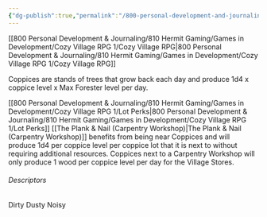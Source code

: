 ```yaml
---
{"dg-publish":true,"permalink":"/800-personal-development-and-journaling/810-hermit-gaming/games-in-development/cozy-village-rpg-1/building-types/coppices/"}
---
```



[[800 Personal Development & Journaling/810 Hermit Gaming/Games in Development/Cozy Village RPG 1/Cozy Village RPG\|800 Personal Development & Journaling/810 Hermit Gaming/Games in Development/Cozy Village RPG 1/Cozy Village RPG]]

Coppices are stands of trees that grow back each day and produce 1d4 x coppice level x Max Forester level per day.

[[800 Personal Development & Journaling/810 Hermit Gaming/Games in Development/Cozy Village RPG 1/Lot Perks\|800 Personal Development & Journaling/810 Hermit Gaming/Games in Development/Cozy Village RPG 1/Lot Perks]] [[The Plank & Nail (Carpentry Workshop)\|The Plank & Nail (Carpentry Workshop)]] benefits from being near Coppices and will produce 1d4 per coppice level per coppice lot that it is next to without requiring additional resources.  Coppices next to a Carpentry Workshop will only produce 1 wood per coppice level per day for the Village Stores.

###### Descriptors 
Dirty
Dusty
Noisy